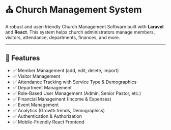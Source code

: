 # ⛪ Church Management System

A robust and user-friendly Church Management Software built with **Laravel** and **React**. This system helps church administrators manage members, visitors, attendance, departments, finances, and more.

---

## 📌 Features

- ✅ Member Management (add, edit, delete, import)
- ✅ Visitor Management
- ✅ Attendance Tracking with Service Type & Demographics
- ✅ Department Management
- ✅ Role-Based User Management (Admin, Senior Pastor, etc.)
- ✅ Financial Management (Income & Expenses)
- ✅ Event Management
- ✅ Analytics (Growth trends, Demographics)
- ✅ Authentication & Authorization
- ✅ Mobile-Friendly React Frontend

